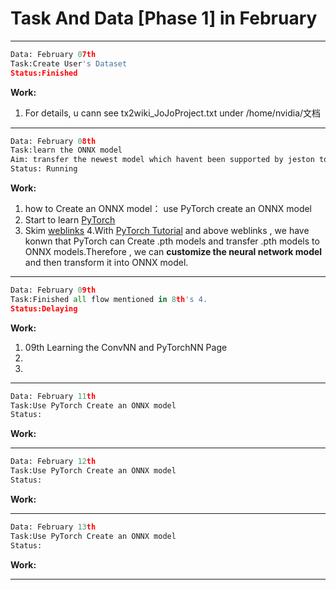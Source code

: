 # Task  And  Data  [Phase 1]  in February

***
```python
Data: February 07th
Task:Create User's Dataset  
Status:Finished
```
**Work:**  
1. For details, u cann see tx2wiki_JoJoProject.txt under /home/nvidia/文档
***

```python
Data: February 08th
Task:learn the ONNX model  
Aim: transfer the newest model which havent been supported by jeston to ONNX model  
Status: Running
```
**Work:**  
1. how to Create an ONNX model： use PyTorch create an ONNX model
2. Start to learn [PyTorch](https://pytorch.apachecn.org/#/docs/1.7/04)
3. Skim [weblinks](https://www.google.com.hk/search?q=pytorch%E5%A6%82%E4%BD%95%E7%94%9F%E6%88%90ONNX%E6%A8%A1%E5%9E%8B&client=ubuntu&hs=wDW&ei=YIsCYumvM5G5mAW-pLu4Bw&ved=0ahUKEwjp3_mZtfD1AhWRHKYKHT7SDncQ4dUDCA4&uact=5&oq=pytorch%E5%A6%82%E4%BD%95%E7%94%9F%E6%88%90ONNX%E6%A8%A1%E5%9E%8B&gs_lcp=Cgdnd3Mtd2l6EAM6BAgAEEM6BQgAEIAEOgYIABAHEB46AggASgQIQRgASgUIQBIBMUoECEYYAFAAWLg9YK0_aAJwAXgEgAHIBogB5kOSAQwyLTIxLjMuMi4yLjGYAQCgAQHAAQE&sclient=gws-wiz)
4.With [PyTorch Tutorial](https://pytorch.apachecn.org/#/docs/1.7/06) and above weblinks , we have konwn that PyTorch can Create .pth models and transfer .pth models to ONNX models.Therefore , we can  **customize the neural network model** and then transform it into ONNX model.  
***
```python
Data: February 09th
Task:Finished all flow mentioned in 8th's 4.
Status:Delaying
```
**Work:**  
1.  09th Learning the ConvNN and PyTorchNN Page
2.  
3.  
***

```python
Data: February 11th
Task:Use PyTorch Create an ONNX model  
Status:
```
**Work:**  
***

```python
Data: February 12th
Task:Use PyTorch Create an ONNX model  
Status:
```
**Work:**
***

```python
Data: February 13th
Task:Use PyTorch Create an ONNX model  
Status:
```
**Work:**
***
